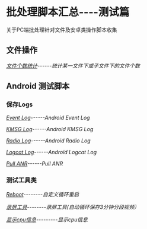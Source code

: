 批处理脚本汇总----测试篇
=====================
关于PC端批处理针对文件及安卓类操作脚本收集

## 文件操作
*[文件个数统计](https://github.com/fxlysm/BAT/blob/master/文件个数统计.bat)------统计某一文件下或子文件下的文件个数*





## Android 测试脚本

### 保存Logs

*[Event Log](https://github.com/fxlysm/BAT/blob/master/event.bat)------Android Event Log*

*[KMSG Log](https://github.com/fxlysm/BAT/blob/master/kmsg.bat)------Android KMSG Log*

*[Radio Log](https://github.com/fxlysm/BAT/blob/master/radio.bat)------Android Radio Log*

*[Logcat Log](https://github.com/fxlysm/BAT/blob/master/logcat.bat)------Android Logcat Log*

*[Pull ANR](https://github.com/fxlysm/BAT/blob/master/pull%20anr.bat)------Pull ANR*


### 测试工具类
*[Reboot](https://github.com/fxlysm/BAT/blob/master/RebootTest.cmd)--------自定义循环重启*

*[录屏工具](https://github.com/fxlysm/BAT/blob/master/Android录屏脚本.bat)--------录屏工具(自动循环保存3分钟分段视频）*

*[显示cpu信息](https://github.com/fxlysm/BAT/blob/master/显示cpu信息.cmd)---------显示cpu信息*

